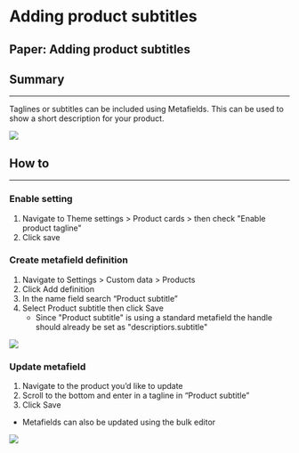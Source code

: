 # Adding product subtitles

## Paper: Adding product subtitles

## Summary <a href="#h_cbe2ad58e7" id="h_cbe2ad58e7"></a>

***

Taglines or subtitles can be included using Metafields. This can be used to show a short description for your product.

[![](https://downloads.intercomcdn.com/i/o/1198966116/b431b8df4e0ebbacdcd5a4c9/CleanShot+2024-09-30+at+14_20_54%402x.png?expires=1744683300\&signature=cf007d8d0184a22219eab020ad5cb64906ce4ddbd45b48a6b486782e6e7a9aee\&req=dSEuHsB4m4BeX%2FMW1HO4zUk7KK0PrBO1PrzQWkHTe3hXkkpyGDzAYPoj1GWo%0ACQw%2B%2Bkyc4SjomEE4khc%3D%0A)](https://downloads.intercomcdn.com/i/o/1198966116/b431b8df4e0ebbacdcd5a4c9/CleanShot+2024-09-30+at+14_20_54%402x.png?expires=1744683300\&signature=cf007d8d0184a22219eab020ad5cb64906ce4ddbd45b48a6b486782e6e7a9aee\&req=dSEuHsB4m4BeX%2FMW1HO4zUk7KK0PrBO1PrzQWkHTe3hXkkpyGDzAYPoj1GWo%0ACQw%2B%2Bkyc4SjomEE4khc%3D%0A)

## How to <a href="#h_d88a80d319" id="h_d88a80d319"></a>

***

### Enable setting <a href="#h_1d9f7ddad5" id="h_1d9f7ddad5"></a>

1. Navigate to Theme settings > Product cards > then check "Enable product tagline"
2. Click save

### Create metafield definition <a href="#h_51805de558" id="h_51805de558"></a>

1. Navigate to Settings > Custom data > Products
2. Click Add definition
3. In the name field search “Product subtitle”
4. Select Product subtitle then click Save
   * Since "Product subtitle" is using a standard metafield the handle should already be set as "descriptiors.subtitle"

[![](https://downloads.intercomcdn.com/i/o/1198965038/236ae1dd4282bd29e1f5d344/Untitled.png?expires=1744683300\&signature=f3623614fedda8a1cf8f31e513f41fececb551c254a20a179f2dab3c64fd9034\&req=dSEuHsB4mIFcUfMW1HO4zdtd7ewJrX4WLHn0spxBvyaBHzTnFv1sGuyUMeZ0%0A1BWPVpZZsaJSVP7IAQk%3D%0A)](https://downloads.intercomcdn.com/i/o/1198965038/236ae1dd4282bd29e1f5d344/Untitled.png?expires=1744683300\&signature=f3623614fedda8a1cf8f31e513f41fececb551c254a20a179f2dab3c64fd9034\&req=dSEuHsB4mIFcUfMW1HO4zdtd7ewJrX4WLHn0spxBvyaBHzTnFv1sGuyUMeZ0%0A1BWPVpZZsaJSVP7IAQk%3D%0A)

### Update metafield <a href="#h_214da7746c" id="h_214da7746c"></a>

1. Navigate to the product you’d like to update
2. Scroll to the bottom and enter in a tagline in “Product subtitle”
3. Click Save

* Metafields can also be updated using the bulk editor

[![](https://downloads.intercomcdn.com/i/o/1198965040/6e4aa0ec87a4b61ac43da89e/Untitled.png?expires=1744683300\&signature=4525d5dc33b80a46342ba6789a6fca9ddbad79348e7db64a9a8e8c3b7c037e66\&req=dSEuHsB4mIFbWfMW1HO4zRDy73%2Ba38qquYH7J8z37Mep1h9nP17voiuJx3sy%0Aqwe7nW%2BRzUxtDMuIuVA%3D%0A)](https://downloads.intercomcdn.com/i/o/1198965040/6e4aa0ec87a4b61ac43da89e/Untitled.png?expires=1744683300\&signature=4525d5dc33b80a46342ba6789a6fca9ddbad79348e7db64a9a8e8c3b7c037e66\&req=dSEuHsB4mIFbWfMW1HO4zRDy73%2Ba38qquYH7J8z37Mep1h9nP17voiuJx3sy%0Aqwe7nW%2BRzUxtDMuIuVA%3D%0A)
